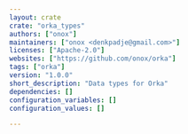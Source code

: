 ```yaml
---
layout: crate
crate: "orka_types"
authors: ["onox"]
maintainers: ["onox <denkpadje@gmail.com>"]
licenses: ["Apache-2.0"]
websites: ["https://github.com/onox/orka"]
tags: ["orka"]
version: "1.0.0"
short_description: "Data types for Orka"
dependencies: []
configuration_variables: []
configuration_values: []

---
```



